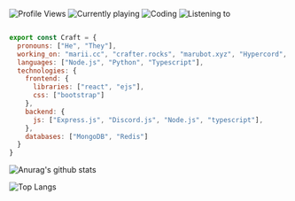 ![Profile Views](https://komarev.com/ghpvc/?username=Craftzman7) ![Currently playing](https://img.shields.io/endpoint?url=https://dev.discordprofiles.me/api/badge/playing/542572136112324629) ![Coding](https://img.shields.io/endpoint?url=https://dev.discordprofiles.me/api/badge/vscode/542572136112324629) ![Listening to](https://img.shields.io/endpoint?url=https://dev.discordprofiles.me/api/badge/spotify/542572136112324629) 


```js

export const Craft = {
  pronouns: ["He", "They"],
  working_on: "marii.cc", "crafter.rocks", "marubot.xyz", "Hypercord", "Free Boats",
  languages: ["Node.js", "Python", "Typescript"],
  technologies: {
    frontend: {
      libraries: ["react", "ejs"],
      css: ["bootstrap"]
    },
    backend: {
      js: ["Express.js", "Discord.js", "Node.js", "typescript"],
    },
    databases: ["MongoDB", "Redis"]
  }
}
```




![Anurag's github stats](https://github-readme-stats.vercel.app/api?username=Craftzman7&count_private=true)




![Top Langs](https://github-readme-stats.vercel.app/api/top-langs/?username=Craftzman7)
